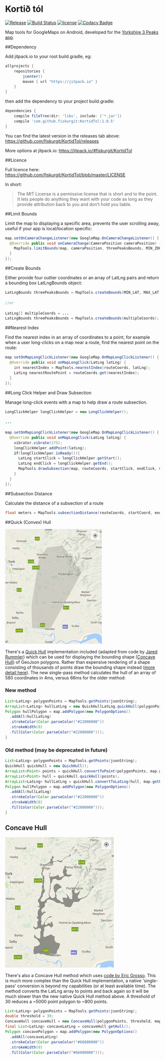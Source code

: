 # Kortið tól
[![Release](https://jitpack.io/v/fiskurgit/KortidTol.svg)](https://jitpack.io/#fiskurgit/KortidTol) [![Build Status](https://travis-ci.org/fiskurgit/KortidTol.svg?branch=master)](https://travis-ci.org/fiskurgit/KortidTol) [![license](https://img.shields.io/github/license/mashape/apistatus.svg?maxAge=2592000)](https://github.com/fiskurgit/KortidTol/blob/master/LICENSE) [![Codacy Badge](https://api.codacy.com/project/badge/Grade/a9f791f2fba04ae5905064680f5804a0)](https://www.codacy.com/app/fiskur/KortidTol?utm_source=github.com&amp;utm_medium=referral&amp;utm_content=fiskurgit/KortidTol&amp;utm_campaign=Badge_Grade)

Map tools for GoogleMaps on Android, developed for the [Yorkshire 3 Peaks app](https://play.google.com/store/apps/details?id=eu.fiskur.yorkshirethreepeaks).

##Dependency

Add jitpack.io to your root build.gradle, eg:

```groovy
allprojects {
    repositories {
        jcenter()
        maven { url "https://jitpack.io" }
    }
}
```

then add the dependency to your project build.gradle:

```groovy
dependencies {
    compile fileTree(dir: 'libs', include: ['*.jar'])
    compile 'com.github.fiskurgit:KortidTol:1.0.5'
}
```
You can find the latest version in the releases tab above: https://github.com/fiskurgit/KortidTol/releases

More options at jitpack.io: https://jitpack.io/#fiskurgit/KortidTol

##Licence

Full licence here: https://github.com/fiskurgit/KortidTol/blob/master/LICENSE

In short:

> The MIT License is a permissive license that is short and to the point. It lets people do anything they want with your code as long as they provide attribution back to you and don’t hold you liable.

##Limit Bounds

Limit the map to displaying a specific area, prevents the user scrolling away, useful if your app is local/location specific:

```java
map.setOnCameraChangeListener(new GoogleMap.OnCameraChangeListener() {
  @Override public void onCameraChange(CameraPosition cameraPosition) {
    MapTools.limitBounds(map, cameraPosition, threePeaksBounds, MIN_ZOOM);
  }
});
```

##Create Bounds

Either provide four outlier coordinates or an array of LatLng pairs and return a bounding box LatLngBounds object:

```java
LatLngBounds threePeaksBounds = MapTools.createBounds(MIN_LAT, MAX_LAT, MIN_LON, MAX_LON);

//or

LatLng[] multipleCoords = ...
LatLngBounds threePeaksBounds = MapTools.createBounds(multipleCoords);
```

##Nearest Index

Find the nearest index in an array of coordinates to a point, for example when a user long-clicks on a map near a route, find the nearest point on the route:

```java
map.setOnMapLongClickListener(new GoogleMap.OnMapLongClickListener() {
  @Override public void onMapLongClick(LatLng latLng) {
    int nearestIndex = MapTools.nearestIndex(routeCoords, latLng);
    LatLng nearestRoutePoint = routeCoords.get(nearestIndex);
  }
});
```

##Long Click Helper and Draw Subsection

Manage long-click events with a map to help draw a route subsection.

```java
LongClickHelper longClickHelper = new LongClickHelper();

...

map.setOnMapLongClickListener(new GoogleMap.OnMapLongClickListener() {
  @Override public void onMapLongClick(LatLng latLng) {
    vibrator.vibrate(175);
    longClickHelper.addPoint(latLng);
    if(longClickHelper.isReady()){
      LatLng startClick = longClickHelper.getStart();
      LatLng endClick = longClickHelper.getEnd();
      MapTools.drawSubsection(map, routeCoords, startClick, endClick, Color.parseColor("#ff00cc"));
    }
  }
});
```

##Subsection Distance

Calculate the distance of a subsection of a route

```java
float meters = MapTools.subsectionDistance(routeCoords, startCoord, endCoord);
```

##Quick (Convex) Hull

<img src='images/convex_hull.png'>

There's a [Quick Hull](https://en.wikipedia.org/wiki/Quickhull) implementation included (adapted from code by [Jared Rummler](http://jaredrummler.com/2014/11/13/android-bitmaps-convex-hull/)) which can be used for displaying the bounding shape ([Concave Hull](https://en.wikipedia.org/wiki/Convex_hull)) of GeoJson polygons. Rather than expensive rendering of a shape consisting of thousands of points draw the bounding shape instead ([more detail here](http://fiskur.eu/markdown/2015-11-13-getting-a-convex-hull-from-geojson.md)). The new single-pass method calculates the hull of an array of 580 coordinates in 4ms, versus 66ms for the older method:

### New method
```java
List<LatLng> polygonPoints = MapTools.getPoints(jsonString);
ArrayList<LatLng> hullLatLng = new QuickHullLatLng.quickHull(polygonPoints);
Polygon hullPolygon = map.addPolygon(new PolygonOptions()
  .addAll(hullLatLng)
  .strokeColor(Color.parseColor("#22000000"))
  .strokeWidth(0)
  .fillColor(Color.parseColor("#22000000")));
}
```

### Old method (may be deprecated in future)
```java
List<LatLng> polygonPoints = MapTools.getPoints(jsonString);
QuickHull quickHull = new QuickHull();
ArrayList<Point> points = quickHull.convertToPoint(polygonPoints, map.getProjection());
ArrayList<Point> hull = quickHull.quickHull(points);
ArrayList<LatLng> hullLatLng = quickHull.convertToLatLng(hull, map.getProjection());
Polygon hullPolygon = map.addPolygon(new PolygonOptions()
  .addAll(hullLatLng)
  .strokeColor(Color.parseColor("#22000000"))
  .strokeWidth(0)
  .fillColor(Color.parseColor("#22000000")));
}
```

## Concave Hull

<img src='images/concave_hulll.png'>

There's also a Concave Hull method which uses [code by Eric Grosso](http://www.rotefabrik.free.fr/concave_hull/). This is much more complex than the Quick Hull implementation, a native 'single-pass' conversion is beyond my capabilities (or at least available time). The method converts the LatLng array to points and back again so it will be much slower than the new native Quick Hull method above. A threshold of 30 reduces a ~5000 point polygon to ~800 points.
```java
List<LatLng> polygonPoints = MapTools.getPoints(jsonString);
double threshold = 30;
ConcaveHull concaveHull = new ConcaveHull(polygonPoints, threshold, map.getProjection());
final List<LatLng> concaveLatLng = concaveHull.getHull();
Polygon concavePolygon = map.addPolygon(new PolygonOptions()
  .addAll(concaveLatLng)
  .strokeColor(Color.parseColor("#66000000"))
  .strokeWidth(0)
  .fillColor(Color.parseColor("#66000000")));
```
